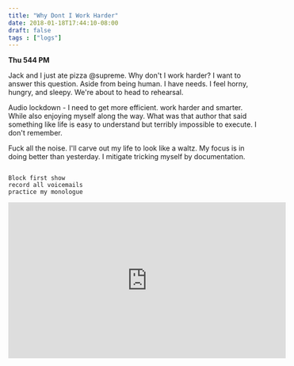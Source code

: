 ```yaml
---
title: "Why Dont I Work Harder"
date: 2018-01-18T17:44:10-08:00
draft: false
tags : ["logs"]
---
```


**Thu 544 PM**

Jack and I just ate pizza @supreme. Why don't I work harder? I want to answer this question. Aside from being human. I have needs. I feel horny, hungry, and sleepy. We're about to head to rehearsal.


Audio lockdown - I need to get more efficient. work harder and smarter. While also enjoying myself along the way. What was that author that said something like life is easy to understand but terribly impossible to execute. I don't remember.

Fuck all the noise. I'll carve out my life to look like a waltz. My focus is in doing better than yesterday. I mitigate tricking myself by documentation.
```

Block first show
record all voicemails
practice my monologue
```


<iframe width="560" height="315" src="https://www.youtube.com/embed/GeEVla7PVH8" frameborder="0" allow="autoplay; encrypted-media" allowfullscreen></iframe>
